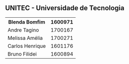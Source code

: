 <!DOCTYPE html>
<html>
<head>
<style>
table {
    border-collapse: collapse;
    width: 100%;
}

th, td {
    padding: 8px;
    text-align: left;
    border-bottom: 1px solid #ddd;
}

tr:hover {background-color:#f5f5f5;}
</style>
</head>
<body>

<h2>UNITEC - Universidade de Tecnologia</h2>
<table>
  <tr>
    <th>Blenda Bomfim</th>
    <th>1600971</th>
  </tr>
  <tr>
    <td>Andre Tagino</td>
    <td>1700167</td>
  </tr>
  <tr>
    <td>Melissa Amélia </td>
    <td>1700271</td>
  </tr>
  <tr>
    <td>Carlos Henrique</td>
    <td>1601176</td>
  </tr>
  <tr>
    <td>Bruno Filidei</td>
    <td>1600894</td>
  </tr>
</table>
</body>
</html>

